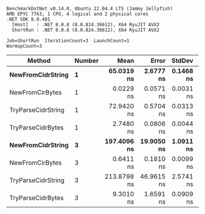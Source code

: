 ```

BenchmarkDotNet v0.14.0, Ubuntu 22.04.4 LTS (Jammy Jellyfish)
AMD EPYC 7763, 1 CPU, 4 logical and 2 physical cores
.NET SDK 8.0.401
  [Host]   : .NET 8.0.8 (8.0.824.36612), X64 RyuJIT AVX2
  ShortRun : .NET 8.0.8 (8.0.824.36612), X64 RyuJIT AVX2

Job=ShortRun  IterationCount=3  LaunchCount=1  
WarmupCount=3  

```
| Method             | Number | Mean        | Error      | StdDev    | Min         | Max         | Allocated |
|------------------- |------- |------------:|-----------:|----------:|------------:|------------:|----------:|
| **NewFromCidrString**  | **1**      |  **65.0319 ns** |  **2.6777 ns** | **0.1468 ns** |  **64.9412 ns** |  **65.2012 ns** |         **-** |
| NewFromCirBytes    | 1      |   0.0229 ns |  0.0571 ns | 0.0031 ns |   0.0193 ns |   0.0250 ns |         - |
| TryParseCidrString | 1      |  72.9420 ns |  0.5704 ns | 0.0313 ns |  72.9159 ns |  72.9767 ns |         - |
| TryParseCidrBytes  | 1      |   2.7480 ns |  0.0806 ns | 0.0044 ns |   2.7446 ns |   2.7530 ns |         - |
| **NewFromCidrString**  | **3**      | **197.4096 ns** | **19.9050 ns** | **1.0911 ns** | **196.5383 ns** | **198.6333 ns** |         **-** |
| NewFromCirBytes    | 3      |   0.6411 ns |  0.1810 ns | 0.0099 ns |   0.6353 ns |   0.6525 ns |         - |
| TryParseCidrString | 3      | 213.8798 ns | 46.9615 ns | 2.5741 ns | 210.9385 ns | 215.7215 ns |         - |
| TryParseCidrBytes  | 3      |   9.3010 ns |  1.6591 ns | 0.0909 ns |   9.2299 ns |   9.4034 ns |         - |
